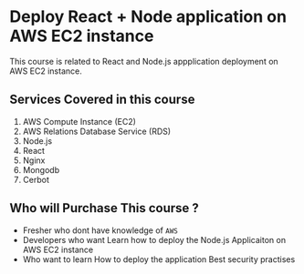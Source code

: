 # Deploy React + Node application on AWS EC2 instance
This course is related to React and Node.js appplication deployment on AWS EC2 instance.


## Services Covered in this course
1. AWS Compute Instance (EC2)
2. AWS Relations Database Service (RDS)
3. Node.js 
4. React
5. Nginx
6. Mongodb
7. Cerbot

## Who will Purchase This course ?
- Fresher who dont have knowledge of `AWS` 
- Developers who want Learn how to deploy the Node.js Applicaiton on AWS EC2 instance
- Who want to learn How to deploy the application Best security practises


